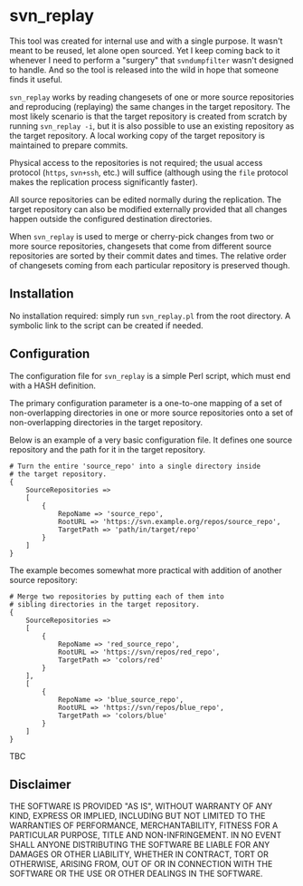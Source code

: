svn_replay
==========

This tool was created for internal use and with a single purpose.
It wasn't meant to be reused, let alone open sourced.
Yet I keep coming back to it whenever I need to perform a "surgery"
that `svndumpfilter` wasn't designed to handle. And so the tool is
released into the wild in hope that someone finds it useful.

`svn_replay` works by reading changesets of one or more source
repositories and reproducing (replaying) the same changes in the
target repository. The most likely scenario is that the target
repository is created from scratch by running `svn_replay -i`, but
it is also possible to use an existing repository as the target
repository. A local working copy of the target repository is
maintained to prepare commits.

Physical access to the repositories is not required; the usual
access protocol (`https`, `svn+ssh`, etc.) will suffice (although
using the `file` protocol makes the replication process
significantly faster).

All source repositories can be edited normally during the
replication. The target repository can also be modified externally
provided that all changes happen outside the configured
destination directories.

When `svn_replay` is used to merge or cherry-pick changes from two
or more source repositories, changesets that come from different
source repositories are sorted by their commit dates and times.
The relative order of changesets coming from each particular
repository is preserved though.

Installation
------------

No installation required: simply run `svn_replay.pl` from the root
directory. A symbolic link to the script can be created if needed.

Configuration
-------------

The configuration file for `svn_replay` is a simple Perl script,
which must end with a HASH definition.

The primary configuration parameter is a one-to-one mapping of a
set of non-overlapping directories in one or more source
repositories onto a set of non-overlapping directories in the
target repository.

Below is an example of a very basic configuration file.  It defines
one source repository and the path for it in the target repository.

    # Turn the entire 'source_repo' into a single directory inside
    # the target repository.
    {
        SourceRepositories =>
        [
            {
                RepoName => 'source_repo',
                RootURL => 'https://svn.example.org/repos/source_repo',
                TargetPath => 'path/in/target/repo'
            }
        ]
    }

The example becomes somewhat more practical with addition of
another source repository:

    # Merge two repositories by putting each of them into
    # sibling directories in the target repository.
    {
        SourceRepositories =>
        [
            {
                RepoName => 'red_source_repo',
                RootURL => 'https://svn/repos/red_repo',
                TargetPath => 'colors/red'
            }
        ],
        [
            {
                RepoName => 'blue_source_repo',
                RootURL => 'https://svn/repos/blue_repo',
                TargetPath => 'colors/blue'
            }
        ]
    }

TBC

Disclaimer
----------

THE SOFTWARE IS PROVIDED "AS IS", WITHOUT WARRANTY OF ANY KIND,
EXPRESS OR IMPLIED, INCLUDING BUT NOT LIMITED TO THE WARRANTIES
OF PERFORMANCE, MERCHANTABILITY, FITNESS FOR A PARTICULAR PURPOSE,
TITLE AND NON-INFRINGEMENT.  IN NO EVENT SHALL ANYONE DISTRIBUTING
THE SOFTWARE BE LIABLE FOR ANY DAMAGES OR OTHER LIABILITY, WHETHER
IN CONTRACT, TORT OR OTHERWISE, ARISING FROM, OUT OF OR IN
CONNECTION WITH THE SOFTWARE OR THE USE OR OTHER DEALINGS IN THE
SOFTWARE.
